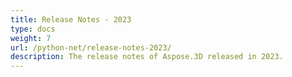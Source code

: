 ```yaml
---
title: Release Notes - 2023
type: docs
weight: 7
url: /python-net/release-notes-2023/
description: The release notes of Aspose.3D released in 2023.
---
```



